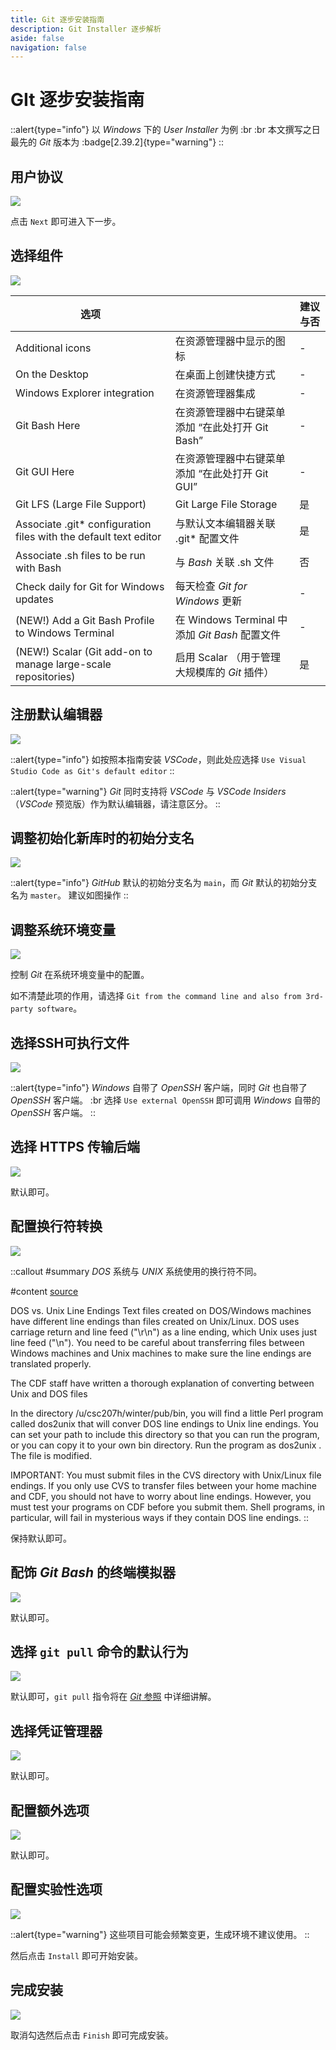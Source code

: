 ```yaml
---
title: Git 逐步安装指南
description: Git Installer 逐步解析
aside: false
navigation: false
---
```


# GIt 逐步安装指南

::alert{type="info"}
以 *Windows* 下的 *User Installer* 为例 :br
:br
本文撰写之日最先的 *Git* 版本为 :badge[2.39.2]{type="warning"}
::


## 用户协议

![](/img/4/99/1.png)

点击 `Next` 即可进入下一步。


## 选择组件

![](/img/4/99/2.png)

| 选项                                                             |                                                  | 建议与否 |
| ---------------------------------------------------------------- | ------------------------------------------------ | -------- |
| Additional icons                                                 | 在资源管理器中显示的图标                         | -        |
| On the Desktop                                                   | 在桌面上创建快捷方式                             | -        |
| Windows Explorer integration                                     | 在资源管理器集成                                 | -        |
| Git Bash Here                                                    | 在资源管理器中右键菜单添加 “在此处打开 Git Bash” | -        |
| Git GUI Here                                                     | 在资源管理器中右键菜单添加 “在此处打开 Git GUI”  | -        |
| Git LFS (Large File Support)                                     | Git Large File Storage                           | 是       |
| Associate .git* configuration files with the default text editor | 与默认文本编辑器关联 .git* 配置文件              | 是       |
| Associate .sh files to be run with Bash                          | 与 *Bash* 关联 .sh 文件                          | 否       |
| Check daily for Git for Windows updates                          | 每天检查 *Git for Windows* 更新                  | -        |
| (NEW!) Add a Git Bash Profile to Windows Terminal                | 在 Windows Terminal 中添加 *Git Bash* 配置文件   | -        |
| (NEW!) Scalar (Git add-on to manage large-scale repositories)    | 启用 Scalar （用于管理大规模库的 *Git* 插件）    | 是       |

## 注册默认编辑器

![](/img/4/99/3.png)

::alert{type="info"}
如按照本指南安装 *VSCode*，则此处应选择 `Use Visual Studio Code as Git's default editor`
::

::alert{type="warning"}
*Git* 同时支持将 *VSCode* 与 *VSCode Insiders* （*VSCode* 预览版）作为默认编辑器，请注意区分。
::


## 调整初始化新库时的初始分支名

![](/img/4/99/4.png)

::alert{type="info"}
*GitHub* 默认的初始分支名为 `main`，而 *Git* 默认的初始分支名为 `master`。
建议如图操作
::


## 调整系统环境变量

![](/img/4/99/5.png)

控制 *Git* 在系统环境变量中的配置。

如不清楚此项的作用，请选择 `Git from the command line and also from 3rd-party software`。


## 选择SSH可执行文件

![](/img/4/99/6.png)

::alert{type="info"}
*Windows* 自带了 *OpenSSH* 客户端，同时 *Git* 也自带了 *OpenSSH* 客户端。 :br
选择 `Use external OpenSSH` 即可调用 *Windows* 自带的 *OpenSSH* 客户端。
::


## 选择 HTTPS 传输后端

![](/img/4/99/7.png)

默认即可。


## 配置换行符转换

![](/img/4/99/8.png)

::callout
#summary
*DOS* 系统与 *UNIX* 系统使用的换行符不同。

#content
[source](https://www.cs.toronto.edu/~krueger/csc209h/winter/lectures/lec-02.html)

DOS vs. Unix Line Endings
Text files created on DOS/Windows machines have different line endings than files created on Unix/Linux. DOS uses carriage return and line feed ("\r\n") as a line ending, which Unix uses just line feed ("\n"). You need to be careful about transferring files between Windows machines and Unix machines to make sure the line endings are translated properly.

The CDF staff have written a thorough explanation of converting between Unix and DOS files

In the directory /u/csc207h/winter/pub/bin, you will find a little Perl program called dos2unix that will conver DOS line endings to Unix line endings. You can set your path to include this directory so that you can run the program, or you can copy it to your own bin directory. Run the program as dos2unix <filenmae>. The file <filename> is modified.

IMPORTANT: You must submit files in the CVS directory with Unix/Linux file endings. If you only use CVS to transfer files between your home machine and CDF, you should not have to worry about line endings. However, you must test your programs on CDF before you submit them. Shell programs, in particular, will fail in mysterious ways if they contain DOS line endings.
::

保持默认即可。


## 配饰 *Git Bash* 的终端模拟器

![](/img/4/99/9.png)

默认即可。


## 选择 `git pull` 命令的默认行为

![](/img/4/99/10.png)

默认即可，`git pull` 指令将在 [*Git* 参照](2.git-reference.md) 中详细讲解。


## 选择凭证管理器

![](/img/4/99/11.png)

默认即可。


## 配置额外选项

![](/img/4/99/12.png)

默认即可。


## 配置实验性选项

![](/img/4/99/13.png)

::alert{type="warning"}
这些项目可能会频繁变更，生成环境不建议使用。
::

然后点击 `Install` 即可开始安装。

## 完成安装

![](/img/4/99/14.png)

取消勾选然后点击 `Finish` 即可完成安装。
